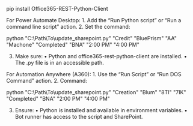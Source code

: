 pip install Office365-REST-Python-Client


For Power Automate Desktop:
	1.	Add the “Run Python script” or “Run a command line script” action.
2.	Set the command:

python "C:\Path\To\update_sharepoint.py" "Credit" "BluePrism" "AA" "Machone" "Completed" "BNA" "2:00 PM" "4:00 PM"

3.	Make sure:
	•	Python and office365-rest-python-client are installed.
	•	The .py file is in an accessible path.




For Automation Anywhere (A360):
	1.	Use the “Run Script” or “Run DOS Command” action.
	2.	Command:

python "C:\Path\To\update_sharepoint.py" "Creation" "Blum" "8TI" "7IK" "Completed" "BNA" "2:00 PM" "4:00 PM"

3.	Ensure:
	•	Python is installed and available in environment variables.
	•	Bot runner has access to the script and SharePoint.
